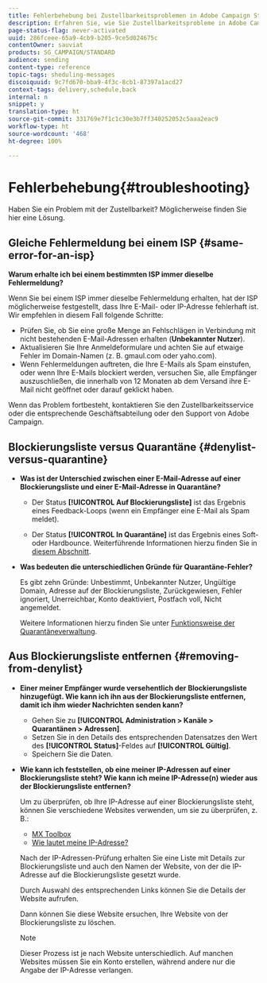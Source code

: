 ```yaml
---
title: Fehlerbehebung bei Zustellbarkeitsproblemen in Adobe Campaign Standard
description: Erfahren Sie, wie Sie Zustellbarkeitsprobleme in Adobe Campaign Standard beheben können.
page-status-flag: never-activated
uuid: 286fceee-65a9-4cb9-b205-9ce5d024675c
contentOwner: sauviat
products: SG_CAMPAIGN/STANDARD
audience: sending
content-type: reference
topic-tags: sheduling-messages
discoiquuid: 9c7fd670-bba9-4f3c-8cb1-87397a1acd27
context-tags: delivery,schedule,back
internal: n
snippet: y
translation-type: ht
source-git-commit: 331769e7f1c1c30e3b7ff340252052c5aaa2eac9
workflow-type: ht
source-wordcount: '468'
ht-degree: 100%

---
```



# Fehlerbehebung{#troubleshooting}

Haben Sie ein Problem mit der Zustellbarkeit? Möglicherweise finden Sie hier eine Lösung.

## Gleiche Fehlermeldung bei einem ISP {#same-error-for-an-isp}

**Warum erhalte ich bei einem bestimmten ISP immer dieselbe Fehlermeldung?**

Wenn Sie bei einem ISP immer dieselbe Fehlermeldung erhalten, hat der ISP möglicherweise festgestellt, dass Ihre E-Mail- oder IP-Adresse fehlerhaft ist. Wir empfehlen in diesem Fall folgende Schritte:
* Prüfen Sie, ob Sie eine große Menge an Fehlschlägen in Verbindung mit nicht bestehenden E-Mail-Adressen erhalten (**Unbekannter Nutzer**).
* Aktualisieren Sie Ihre Anmeldeformulare und achten Sie auf etwaige Fehler im Domain-Namen (z. B. gmaul.com oder yaho.com).
* Wenn Fehlermeldungen auftreten, die Ihre E-Mails als Spam einstufen, oder wenn Ihre E-Mails blockiert werden, versuchen Sie, alle Empfänger auszuschließen, die innerhalb von 12 Monaten ab dem Versand ihre E-Mail nicht geöffnet oder darauf geklickt haben.

Wenn das Problem fortbesteht, kontaktieren Sie den Zustellbarkeitsservice oder die entsprechende Geschäftsabteilung oder den Support von Adobe Campaign.

## Blockierungsliste versus Quarantäne {#denylist-versus-quarantine}

* **Was ist der Unterschied zwischen einer E-Mail-Adresse auf einer Blockierungsliste und einer E-Mail-Adresse in Quarantäne?**

   * Der Status **[!UICONTROL Auf Blockierungsliste]** ist das Ergebnis eines Feedback-Loops (wenn ein Empfänger eine E-Mail als Spam meldet).

   * Der Status **[!UICONTROL In Quarantäne]** ist das Ergebnis eines Soft- oder Hardbounce.
   Weiterführende Informationen hierzu finden Sie in [diesem Abschnitt](../../sending/using/understanding-quarantine-management.md#quarantine-vs-denylist).

* **Was bedeuten die unterschiedlichen Gründe für Quarantäne-Fehler?**

   Es gibt zehn Gründe: Unbestimmt, Unbekannter Nutzer, Ungültige Domain, Adresse auf der Blockierungsliste, Zurückgewiesen, Fehler ignoriert, Unerreichbar, Konto deaktiviert, Postfach voll, Nicht angemeldet.

   Weitere Informationen hierzu finden Sie unter [Funktionsweise der Quarantäneverwaltung](../../sending/using/understanding-quarantine-management.md).

## Aus Blockierungsliste entfernen {#removing-from-denylist}

* **Einer meiner Empfänger wurde versehentlich der Blockierungsliste hinzugefügt. Wie kann ich ihn aus der Blockierungsliste entfernen, damit ich ihm wieder Nachrichten senden kann?**

   * Gehen Sie zu **[!UICONTROL Administration > Kanäle > Quarantänen > Adressen]**.
   * Setzen Sie in den Details des entsprechenden Datensatzes den Wert des **[!UICONTROL Status]**-Feldes auf **[!UICONTROL Gültig]**.
   * Speichern Sie die Daten.

* **Wie kann ich feststellen, ob eine meiner IP-Adressen auf einer Blockierungsliste steht? Wie kann ich meine IP-Adresse(n) wieder aus der Blockierungsliste entfernen?**

   Um zu überprüfen, ob Ihre IP-Adresse auf einer Blockierungsliste steht, können Sie verschiedene Websites verwenden, um sie zu überprüfen, z. B.:
   * [MX Toolbox](https://mxtoolbox.com/)
   * [Wie lautet meine IP-Adresse?](https://whatismyipaddress.com)

   Nach der IP-Adressen-Prüfung erhalten Sie eine Liste mit Details zur Blockierungsliste und auch den Namen der Website, von der die IP-Adresse auf die Blockierungsliste gesetzt wurde.

   Durch Auswahl des entsprechenden Links können Sie die Details der Website aufrufen.

   Dann können Sie diese Website ersuchen, Ihre Website von der Blockierungsliste zu löschen.

   >[!NOTE]
   >
   >Dieser Prozess ist je nach Website unterschiedlich. Auf manchen Websites müssen Sie ein Konto erstellen, während andere nur die Angabe der IP-Adresse verlangen.

